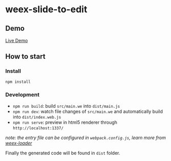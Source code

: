 # weex-slide-to-edit

## Demo
[Live Demo](https://imyth.github.io/weex-slide-to-edit/)

## How to start

### Install

```bash
npm install
```

### Development

* `npm run build`: build `src/main.we` into `dist/main.js`
* `npm run dev`: watch file changes of `src/main.we` and automatically build into `dist/index.web.js`
* `npm run serve`: preview in html5 renderer through `http://localhost:1337/`

*note: the entry file can be configured in `webpack.config.js`, learn more from [weex-loader](https://www.npmjs.com/package/weex-loader)*

Finally the generated code will be found in `dist` folder.

